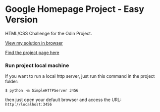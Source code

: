 # Google Homepage Project - Easy Version

HTML/CSS Challenge for the Odin Project.

[View my solution in browser](https://htmlpreview.github.io/?https://github.com/herminiotorres/easy-version-google-homepage/blob/master/index.html)

[Find the project page here](http://www.theodinproject.com/web-development-101/html-css?ref=lnav)

### Run project local machine

If you want to run a local http server, just run this command in the project folder:

```shell
$ python -m SimpleHTTPServer 3456
```

then just open your default browser and access the URL: `http://localhost:3456`
